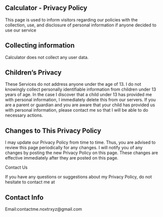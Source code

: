 <h2>Calculator - Privacy Policy</h2>

 This page is used to inform visitors regarding our policies with the collection, use, and disclosure of personal information if anyone decided to use our service

<h2>Collecting information</h2>
Calculator does not collect any user data.


<h2>Children’s Privacy</h2>

These Services do not address anyone under the age of 13. I do not knowingly collect personally identifiable information from children under 13 years of age. In the case I discover that a child under 13 has provided me with personal information, I immediately delete this from our servers. If you are a parent or guardian and you are aware that your child has provided us with personal information, please contact me so that I will be able to do necessary actions.

<h2>Changes to This Privacy Policy</h2>

I may update our Privacy Policy from time to time. Thus, you are advised to review this page periodically for any changes. I will notify you of any changes by posting the new Privacy Policy on this page. These changes are effective immediately after they are posted on this page.

Contact Us

If you have any questions or suggestions about my Privacy Policy, do not hesitate to contact me at 

<h2>Contact Info</h2>
Email:contactme.noxtrxyz@gmail.com
